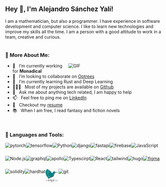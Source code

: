 ## Hey 👋, I'm Alejandro Sánchez Yalí!


I am a mathematician, but also a programmer. I have experience in software development and computer science. I like to learn new technologies and improve my skills all the time. I am a person with a good attitude to work in a team, creative and curious.
<br/>
<br/>

### 🧐 More About Me:
<img align="right" alt="GIF" src="https://raw.githubusercontent.com/rahul-jha98/rahul-jha98/main/techstack.gif" width="300px"/>

- 🔭 &nbsp; I’m currently working for **Monadical**
- 🤝 &nbsp; I’m looking to collaborate on [Optrees](https://github.com/asanchezyali/optrees)
- 🌱 &nbsp; I’m currently learning Rust and Deep Learning
- 👨🏻‍💻 &nbsp; Most of my projects are available on [Github](https://github.com/asanchezyali?tab=repositories)
- 💬 &nbsp; Ask me about anything tech related, I am happy to help
- 📫 &nbsp; Feel free to ping me on [LinkedIn](https://www.linkedin.com/in/asanchezyali/)
- 📝 &nbsp; Checkout my [resume](https://github.com/asanchezyali/cv/blob/master/cv_en.pdf)
- 📚 &nbsp; When I am free, I read fantasy and fiction novels

<br>

### 🔨 Languages and Tools:
<a href="https://pytorch.org/" target="_blank"> <img align="left" src="https://raw.githubusercontent.com/rahul-jha98/github_readme_icons/main/language_and_tools/square/pytorch/pytorch.svg" alt="pytorch" height="42px"/> </a> 
<a href="https://www.tensorflow.org" target="_blank"> <img align="left" src="https://raw.githubusercontent.com/rahul-jha98/github_readme_icons/main/language_and_tools/square/tensorflow/tensorflow.svg" alt="tensorflow" height="42px"/> </a> 
<a href="https://www.python.org" target="_blank"><img align="left" alt="Python" height ="42px" src="https://raw.githubusercontent.com/rahul-jha98/github_readme_icons/main/language_and_tools/square/python/python.svg"/> </a>
<a href="https://www.djangoproject.com/" target="_blank"> <img align="left" src="https://icon-library.com/images/django-icon/django-icon-0.jpg" alt="django" height='42px'/> </a>
<a href="https://fastapi.tiangolo.com/" target="_blank"> <img align="left" src="https://cdn.worldvectorlogo.com/logos/fastapi-1.svg" alt="fastapi" height='42px'/> </a>
<a href="https://firebase.google.com/" target="_blank"> <img align="left" src="https://raw.githubusercontent.com/rahul-jha98/github_readme_icons/main/language_and_tools/square/firebase/firebase.svg" alt="firebase" height ="42px"/> </a>
<a href="https://developer.mozilla.org/en-US/docs/Web/JavaScript" target="_blank"> <img align="left" alt="JavaScript" height ="42px"  src="https://raw.githubusercontent.com/rahul-jha98/github_readme_icons/main/language_and_tools/square/javascript/javascript.svg" /> </a>
<a href="https://nodejs.org" target="_blank"><img align="left" alt="Node.js" height ="42px" src="https://raw.githubusercontent.com/rahul-jha98/github_readme_icons/main/language_and_tools/square/node/node.svg"></a>
<a href="https://graphql.org/" target="_blank"> <img align="left" src="https://upload.wikimedia.org/wikipedia/commons/1/17/GraphQL_Logo.svg" alt="graphql" height='42px'/> </a>
<a href="https://www.apollographql.com/" target="_blank"> <img align="left" src="https://cdn.worldvectorlogo.com/logos/apollo-graphql-compact.svg" alt="apollo" height='42px'/> </a>
<a href="https://www.typescriptlang.org/" target="_blank"><img align="left" alt="Typescirpt" height ="42px" src="https://raw.githubusercontent.com/rahul-jha98/github_readme_icons/main/language_and_tools/square/typescript/typescript.svg" /> </a>
<a href="https://reactjs.org/" target="_blank"> <img align="left" alt="React" height ="42px" src="https://raw.githubusercontent.com/rahul-jha98/github_readme_icons/main/language_and_tools/square/react/react.svg" /></a>
<a href="https://tailwindcss.com/" target="_blank"> <img align="left" src="https://upload.wikimedia.org/wikipedia/commons/d/d5/Tailwind_CSS_Logo.svg" alt="tailwind" height='42px' /> </a>
<a href="https://gohugo.io/" target="_blank"> <img align="left" src="https://matthiasadler.info/assets/b9e1ef29/2af735c0/e32a47d61600df21786356e1ffe88d5b34f02c96cb18ffd5.png" alt="hugo" height='42px'/> </a>
<a href="https://docs.soliditylang.org/en/v0.8.17/" target="_blank"> <img align="left" src="https://www.logo.wine/a/logo/Solidity/Solidity-Logo.wine.svg" alt="solidity" height="42px"/> </a> 
<a href="https://hardhat.org/" target="_blank"> <img align="left" src="https://www.solodev.com/file/13466e21-dd2c-11ec-b9ad-0eaef3759f5f/Hardhat-Logo-Icon.png" alt="hardhat" height="42px"/> </a> 
<a href="https://www.latex-project.org/" target="_blank"> <img align="left" src="https://raw.githubusercontent.com/github/explore/80688e429a7d4ef2fca1e82350fe8e3517d3494d/topics/latex/latex.png" alt="latex" height='42px'/> </a>
<a href="https://git-scm.com/" target="_blank"> <img src="https://raw.githubusercontent.com/rahul-jha98/github_readme_icons/main/language_and_tools/square/git-scm/git-scm.svg" align="left" alt="git" height='42px'/> </a>
<a href="https://www.figma.com/" target="_blank"> <img src="https://raw.githubusercontent.com/rahul-jha98/github_readme_icons/main/language_and_tools/square/figma/figma.svg" alt="figma" height='42px'/> </a>
